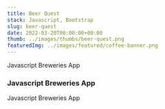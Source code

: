 ```yaml
---
title: Beer Quest
stack: Javascript, Bootstrap
slug: beer-quest
date: 2022-03-20T00:00:00+00:00
thumb: ../images/thumbs/beer-quest.png
featuredImg: ../images/featured/coffee-banner.png
---
```


Javascript Breweries App

### Javascript Breweries App

Javascript Breweries App
